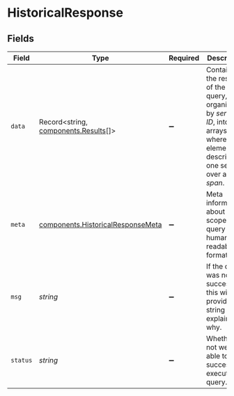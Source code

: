 # HistoricalResponse


## Fields

| Field                                                                                                                                  | Type                                                                                                                                   | Required                                                                                                                               | Description                                                                                                                            |
| -------------------------------------------------------------------------------------------------------------------------------------- | -------------------------------------------------------------------------------------------------------------------------------------- | -------------------------------------------------------------------------------------------------------------------------------------- | -------------------------------------------------------------------------------------------------------------------------------------- |
| `data`                                                                                                                                 | Record<string, [components.Results](../../../sdk/models/components/results.md)[]>                                                      | :heavy_minus_sign:                                                                                                                     | Contains the results of the query, organized by *service ID*, into arrays where each element describes one service over a *time span*. |
| `meta`                                                                                                                                 | [components.HistoricalResponseMeta](../../../sdk/models/components/historicalresponsemeta.md)                                          | :heavy_minus_sign:                                                                                                                     | Meta information about the scope of the query in a human readable format.                                                              |
| `msg`                                                                                                                                  | *string*                                                                                                                               | :heavy_minus_sign:                                                                                                                     | If the query was not successful, this will provide a string that explains why.                                                         |
| `status`                                                                                                                               | *string*                                                                                                                               | :heavy_minus_sign:                                                                                                                     | Whether or not we were able to successfully execute the query.                                                                         |